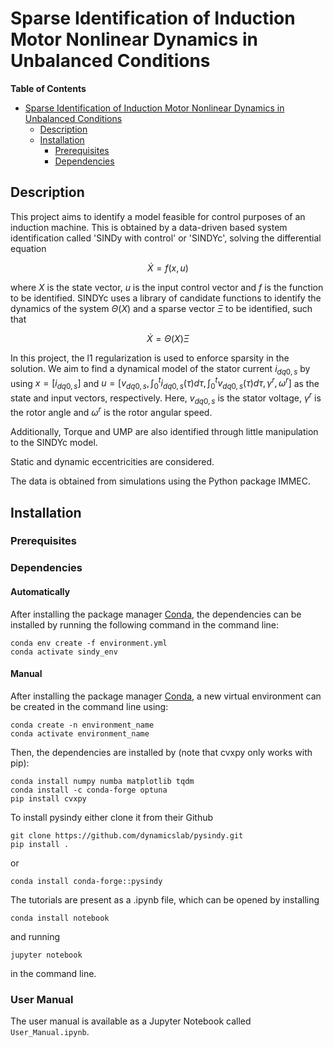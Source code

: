 # Sparse Identification of Induction Motor Nonlinear Dynamics in Unbalanced Conditions

**Table of Contents**
<!-- TOC -->
* [Sparse Identification of Induction Motor Nonlinear Dynamics in Unbalanced Conditions](#sparse-identification-of-induction-motor-nonlinear-dynamics-in-unbalanced-conditions)
  * [Description](#description)
  * [Installation](#installation)
    * [Prerequisites](#prerequisites)
    * [Dependencies](#dependencies)
<!-- TOC -->

## Description
This project aims to identify a model feasible for control purposes of an induction machine. 
This is obtained by a data-driven based system identification called 'SINDy with control' or 'SINDYc', 
solving the differential equation 
```math
\dot{X} = f(x,u)
```
where $`X`$ is the state vector, $`u`$ is the input control vector and $`f`$ is the function to be identified. 
SINDYc uses a library of candidate functions to identify the dynamics of the system $`\Theta(X)`$ and a sparse vector
$`\Xi`$ to be identified, such that
```math
\dot{X} = \Theta(X) \Xi
```
In this project, the l1 regularization is used to enforce sparsity in the solution.
We aim to find a dynamical model of the stator current $`i_{dq0,s}`$ by using $`x = [i_{dq0,s}]`$ 
and $`u = [v_{dq0,s}, \int_0^t i_{dq0,s}(\tau)d\tau, \int_0^t v_{dq0,s}(\tau)d\tau, \gamma^r, \omega^r]`$ as
the state and input vectors, respectively.
Here, $`v_{dq0,s}`$ is the stator voltage, $`\gamma^r`$ is the rotor angle 
and $`\omega^r`$ is the rotor angular speed.

Additionally, Torque and UMP are also identified through little manipulation to the SINDYc model.

Static and dynamic eccentricities are considered.

The data is obtained from simulations using the Python package IMMEC.

## Installation
### Prerequisites


### Dependencies
#### Automatically
After installing the package manager [Conda](https://docs.conda.io/en/latest/), the dependencies can be installed by running the following command in the command line:
~~~
conda env create -f environment.yml
conda activate sindy_env
~~~
#### Manual
After installing the package manager [Conda](https://docs.conda.io/en/latest/), a new virtual environment can be created in the command line using:
~~~
conda create -n environment_name
conda activate environment_name
~~~
Then, the dependencies are installed by (note that cvxpy only works with pip):
~~~
conda install numpy numba matplotlib tqdm 
conda install -c conda-forge optuna
pip install cvxpy
~~~

To install pysindy either clone it from their Github
~~~
git clone https://github.com/dynamicslab/pysindy.git
pip install .
~~~
or
~~~
conda install conda-forge::pysindy
~~~
The tutorials are present as a .ipynb file, which can be opened by installing
~~~
conda install notebook
~~~
and running
~~~
jupyter notebook
~~~
in the command line.
### User Manual
The user manual is available as a Jupyter Notebook called `User_Manual.ipynb`.



